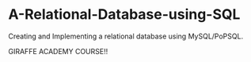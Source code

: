 # A-Relational-Database-using-SQL

Creating and Implementing a relational database using MySQL/PoPSQL.


GIRAFFE ACADEMY COURSE!!
